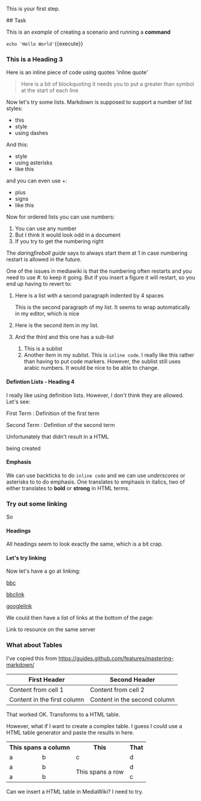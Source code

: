 This is your first step.

## Task

This is an _example_ of creating a scenario and running a **command**

`echo 'Hello World'`{{execute}}

### This is a Heading 3

Here is an inline piece of code using quotes 'inline quote'

> Here is a bit of blockquoting
> it needs you to put a greater than symbol at the start of
> each line

Now let's try some lists.  Markdown is supposed to support a number of list styles:

- this
- style
- using dashes

And this:
* style
* using asterisks
* like this

and you can even use +:
+ plus
+ signs
+ like this

Now for ordered lists you can use numbers:

1. You can use any number
1. But I think it would look odd in a document
1. If you try to get the numbering right

The _daringfireball guide_ says to always start them at 1 in case numbering restart is allowed in the future.

One of the issues in mediawiki is that the numbering often restarts and you need to use #: to keep it going. But if you insert a figure it will restart, so you end up having to revert to:

1. Here is a list with a second paragraph indented by 4 spaces

    This is the second paragraph of my list.  It seems to wrap automatically in my editor, which is nice

    <this is a codeblock within my list>

1.  Here is the second item in my list.

1.  And the third and this one has a sub-list
    1. This is a sublist
    1. Another item in my sublist. This is `inline code`.  I really like this rather than having to put code markers.  However, the sublist still uses arabic numbers.  It would be nice to be able to change.


#### Defintion Lists - Heading 4

I really like using definition lists. However, I don't think they are allowed.  Let's see:

First Term
: Definition of the first term

Second Term
: Defintion of the second term

Unfortunately that didn't result in a HTML <dl> being created


#### Emphasis

We can use backticks to do `inline code` and we can use _underscores_ or asterisks to to do emphasis. One translates to emphasis in italics, two of either translates to __bold__ or **strong** in HTML terms.


### Try out some linking

So 

#### Headings

All headings seem to look exactly the same, which is a bit crap.

#### Let's try linking

Now let's have a go at linking:

[bbc](http://www.bbc.co.uk)

[bbclink][1]

[googlelink][2]


We could then have a list of links at the bottom of the page:

[1]: http://www.bbc.co.uk
[2]: http://www.google.co.uk


Link to resource on the same server

### What about Tables

I've copied this from https://guides.github.com/features/mastering-markdown/

First Header | Second Header
------------ | -------------
Content from cell 1 | Content from cell 2
Content in the first column | Content in the second column

That worked OK.  Transforms to a HTML table.

However, what if I want to create a complex table.  I guess I could use a HTML table generator and paste the results in here.

<table class="tg">
  <tr>
    <th class="tg-0pky" colspan="2">This spans a column</th>
    <th class="tg-0lax">This </th>
    <th class="tg-0lax">That</th>
  </tr>
  <tr>
    <td class="tg-0lax">a</td>
    <td class="tg-0lax">b</td>
    <td class="tg-0lax">c</td>
    <td class="tg-0lax">d</td>
  </tr>
  <tr>
    <td class="tg-0lax">a</td>
    <td class="tg-0lax">b</td>
    <td class="tg-0lax" rowspan="2">This spans a row</td>
    <td class="tg-0lax">d</td>
  </tr>
  <tr>
    <td class="tg-0lax">a</td>
    <td class="tg-0lax">b</td>
    <td class="tg-0lax">c</td>
  </tr>
</table>

Can we insert a HTML table in MediaWiki?  I need to try.